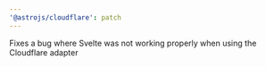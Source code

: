 ```yaml
---
'@astrojs/cloudflare': patch
---
```


Fixes a bug where Svelte was not working properly when using the Cloudflare adapter
